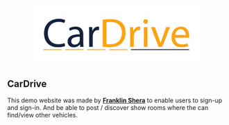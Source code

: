<p align="center"><a href="https://cardrive.sheraclassics.co.ke" target="_blank"><img src="cardrive.png" width="400"></a></p>



## CarDrive

This demo website was made by <a href="https://www.linkedin.com/in/franklinshera" target="_blank"><strong>Franklin Shera</strong></a> to enable users to sign-up and sign-in. And be able to post /
discover show rooms where the can find/view other
vehicles.

